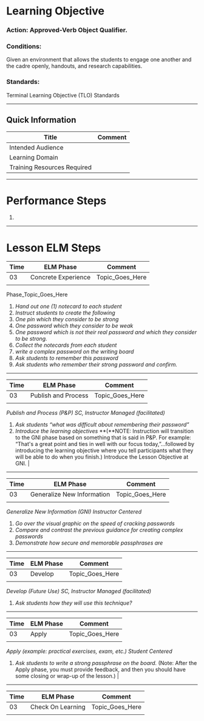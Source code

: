 ```toc
```
# Learning Objective
### **Action:** __Approved-Verb Object Qualifier.__

### **Conditions:** 
Given an environment that allows the students to engage
one another and the cadre openly, handouts, and research capabilities.

### **Standards:** 
Terminal Learning Objective (TLO) Standards

---

## Quick Information
| Title                       | Comment |
| --------------------------- | ------- |
| Intended Audience           |         |
| Learning Domain             |         |
| Training Resources Required |         |

---
# Performance Steps

1. 

---
# Lesson ELM Steps
| Time | ELM Phase | Comment           |
| ---- | --------- | --------------- |
| 03   | Concrete Experience        | Topic_Goes_Here |
|      |           |                 |
Phase_Topic_Goes_Here
1. _Hand out one (1) notecard to each student_
2. _Instruct students to create the following_
  1. _One pin which they consider to be strong_
  2. _One password which they consider to be weak_
  3. _One password which is not their real password and which they consider to be strong._
3. _Collect the notecards from each student_
4. _write a complex password on the writing board_
5. _Ask students to remember this password_
6. _Ask students who remember their strong password and confirm._

---
| Time | ELM Phase | Comment           |
| ---- | --------- | --------------- |
| 03   | Publish and Process        | Topic_Goes_Here |
|      |           |                 |
_Publish and Process (P&P) SC, Instructor Managed (facilitated)_
1. _Ask students “what was difficult about remembering their password”_
2. _Introduce the learning objectives_
**(**NOTE: Instruction will transition to the GNI phase based on something that is said in P&P. For example: “That's a great point and ties in well with our focus today,”…followed by introducing the learning objective where you tell participants what they will be able to do when you finish.) Introduce the Lesson Objective at GNI. |

---
| Time | ELM Phase | Comment           |
| ---- | --------- | --------------- |
| 03   | Generalize New Information        | Topic_Goes_Here |
|      |           |                 |
_Generalize New Information (GNI) Instructor Centered_
1. _Go over the visual graphic on the speed of cracking passwords_
2. _Compare and contrast the previous guidance for creating complex passwords_
3. _Demonstrate how secure and memorable passphrases are_

---
| Time | ELM Phase | Comment           |
| ---- | --------- | --------------- |
| 03   | Develop        | Topic_Goes_Here |
|      |           |                 |
_Develop (Future Use) SC, Instructor Managed (facilitated)_
1. _Ask students how they will use this technique?_

---
| Time | ELM Phase | Comment           |
| ---- | --------- | --------------- |
| 03   | Apply        | Topic_Goes_Here |
|      |           |                 |
_Apply (example: practical exercises, exam, etc.) Student Centered_
1. _Ask students to write a strong passphrase on the board._
(Note: After the Apply phase, you must provide feedback, and then you should have some closing or wrap-up of the lesson.) |

---
| Time | ELM Phase         | Comment         |
| ---- | ----------------- | --------------- |
| 03   | Check On Learning | Topic_Goes_Here |
|      |                   |                 |